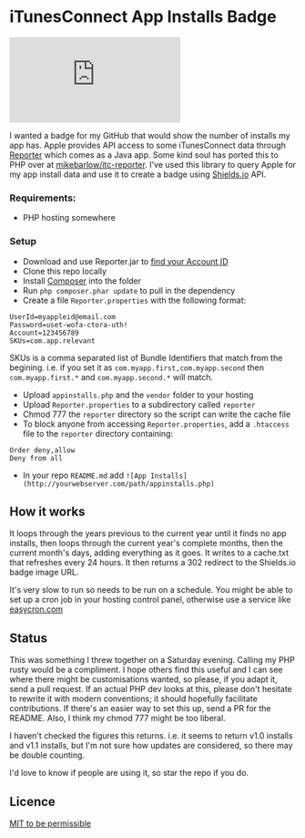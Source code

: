 # iTunesConnect App Installs Badge

![App Installs](http://sortons.ie/events/github/appinstalls.php)
 
I wanted a badge for my GitHub that would show the number of installs my app has. Apple provides API access to some iTunesConnect data through [Reporter](https://help.apple.com/itc/appsreporterguide/#/itcbe21ac7db) which comes as a Java app. Some kind soul has ported this to PHP over at [mikebarlow/itc-reporter](https://github.com/mikebarlow/itc-reporter). I've used this library to query Apple for my app install data and use it to create a badge using [Shields.io](http://shields.io/) API. 

### Requirements: 

* PHP hosting somewhere

### Setup

* Download and use Reporter.jar to [find your Account ID](https://help.apple.com/itc/appsreporterguide/#/itcccef1d795)
* Clone this repo locally
* Install [Composer](https://getcomposer.org/download/) into the folder
* Run `php composer.phar update` to pull in the dependency
* Create a file `Reporter.properties` with the following format:

```
UserId=myappleid@email.com
Password=uset-wofa-ctora-uth!
Account=123456789
SKUs=com.app.relevant
```

SKUs is a comma separated list of Bundle Identifiers that match from the begining. i.e. if you set it as `com.myapp.first,com.myapp.second` then `com.myapp.first.*` and `com.myapp.second.*` will match.

* Upload `appinstalls.php` and the `vendor` folder to your hosting
* Upload `Reporter.properties` to a subdirectory called `reporter`
* Chmod 777 the `reporter` directory so the script can write the cache file
* To block anyone from accessing `Reporter.properties`, add a `.htaccess` file to the `reporter` directory  containing:

```
Order deny,allow
Deny from all
```

* In your repo `README.md` add `![App Installs](http://yourwebserver.com/path/appinstalls.php)`

## How it works

It loops through the years previous to the current year until it finds no app installs, then loops through the current year's complete months, then the current month's days, adding everything as it goes. It writes to a cache.txt that refreshes every 24 hours. It then returns a 302 redirect to the Shields.io badge image URL.

It's very slow to run so needs to be run on a schedule. You might be able to set up a cron job in your hosting control panel, otherwise use a service like [easycron.com](https://www.easycron.com)

## Status

This was something I threw together on a Saturday evening. Calling my PHP rusty would be a compliment. I hope others find this useful and I can see where there might be customisations wanted, so please, if you adapt it, send a pull request. If an actual PHP dev looks at this, please don't hesitate to rewrite it with modern conventions; it should hopefully facilitate contributions. If there's an easier way to set this up, send a PR for the README. Also, I think my chmod 777 might be too liberal.

I haven't checked the figures this returns. i.e. it seems to return v1.0 installs and v1.1 installs, but I'm not sure how updates are considered, so there may be double counting.

I'd love to know if people are using it, so star the repo if you do.

## Licence

[MIT to be permissible](https://github.com/BrianHenryIE/iTunesConnect-App-Installs-Badge/blob/master/LICENCE)	
